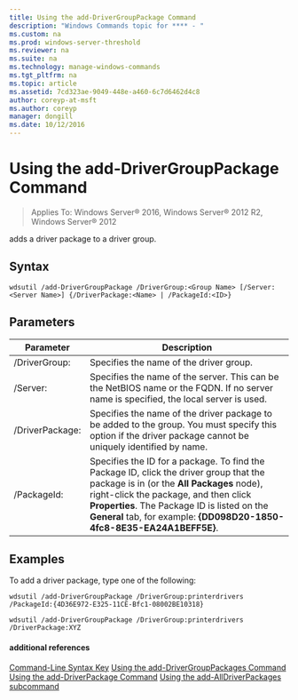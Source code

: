 ```yaml
---
title: Using the add-DriverGroupPackage Command
description: "Windows Commands topic for **** - "
ms.custom: na
ms.prod: windows-server-threshold
ms.reviewer: na
ms.suite: na
ms.technology: manage-windows-commands
ms.tgt_pltfrm: na
ms.topic: article
ms.assetid: 7cd323ae-9049-448e-a460-6c7d6462d4c8
author: coreyp-at-msft
ms.author: coreyp
manager: dongill
ms.date: 10/12/2016
---
```

# Using the add-DriverGroupPackage Command

>Applies To: Windows Server&reg; 2016, Windows Server&reg; 2012 R2, Windows Server&reg; 2012

adds a driver package to a driver group.
## Syntax
```
wdsutil /add-DriverGroupPackage /DriverGroup:<Group Name> [/Server:<Server Name>] {/DriverPackage:<Name> | /PackageId:<ID>}
```
## Parameters
|Parameter|Description|
|-------|--------|
|/DriverGroup:<Group Name>|Specifies the name of the driver group.|
|/Server:<Server name>|Specifies the name of the server. This can be the NetBIOS name or the FQDN. If no server name is specified, the local server is used.|
|/DriverPackage:<Name>|Specifies the name of the driver package to be added to the group. You must specify this option if the driver package cannot be uniquely identified by name.|
|/PackageId:<ID>|Specifies the ID for a package. To find the Package ID, click the driver group that the package is in (or the **All Packages** node), right-click the package, and then click **Properties**. The Package ID is listed on the **General** tab, for example: **{DD098D20-1850-4fc8-8E35-EA24A1BEFF5E}**.|
## <a name="BKMK_examples"></a>Examples
To add a driver package, type one of the following:
```
wdsutil /add-DriverGroupPackage /DriverGroup:printerdrivers /PackageId:{4D36E972-E325-11CE-Bfc1-08002BE10318}
```
```
wdsutil /add-DriverGroupPackage /DriverGroup:printerdrivers /DriverPackage:XYZ
```
#### additional references
[Command-Line Syntax Key](command-line-syntax-key.md)
[Using the add-DriverGroupPackages Command](using-the-add-drivergrouppackages-command.md)
[Using the add-DriverPackage Command](using-the-add-driverpackage-command.md)
[Using the add-AllDriverPackages subcommand](using-the-add-alldriverpackages-subcommand.md)
